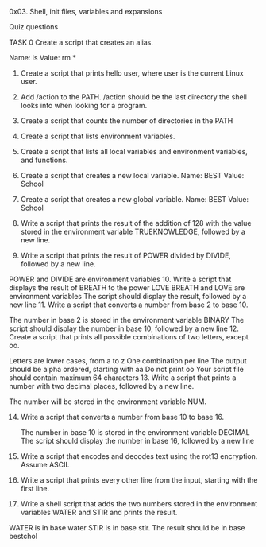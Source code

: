 0x03. Shell, init files, variables and expansions

Quiz questions

TASK 0
Create a script that creates an alias.

Name: ls
Value: rm *

1. Create a script that prints hello user, where user is the current Linux user.
2. Add /action to the PATH. /action should be the last directory the shell looks into when looking for a program.
3. Create a script that counts the number of directories in the PATH
4. Create a script that lists environment variables.
5. Create a script that lists all local variables and environment variables, and functions.
6. Create a script that creates a new local variable.
  Name: BEST
  Value: School 

7. Create a script that creates a new global variable.
  Name: BEST
  Value: School

8. Write a script that prints the result of the addition of 128 with the value stored in the environment variable TRUEKNOWLEDGE, followed by a new line. 
9. Write a script that prints the result of POWER divided by DIVIDE, followed by a new line.

  POWER and DIVIDE are environment variables
10. Write a script that displays the result of BREATH to the power LOVE
  BREATH and LOVE are environment variables
  The script should display the result, followed by a new line
11. Write a script that converts a number from base 2 to base 10.

  The number in base 2 is stored in the environment variable BINARY
  The script should display the number in base 10, followed by a new line 
12. Create a script that prints all possible combinations of two letters, except oo.

  Letters are lower cases, from a to z
  One combination per line
  The output should be alpha ordered, starting with aa
  Do not print oo
  Your script file should contain maximum 64 characters
13. Write a script that prints a number with two decimal places, followed by a new line.

  The number will be stored in the environment variable NUM.

14. Write a script that converts a number from base 10 to base 16.

    The number in base 10 is stored in the environment variable DECIMAL
    The script should display the number in base 16, followed by a new line

15. Write a script that encodes and decodes text using the rot13 encryption. Assume ASCII.
16. Write a script that prints every other line from the input, starting with the first line.

17. Write a shell script that adds the two numbers stored in the environment variables WATER and STIR and prints the result.
  
  WATER is in base water
  STIR is in base stir.
  The result should be in base bestchol
